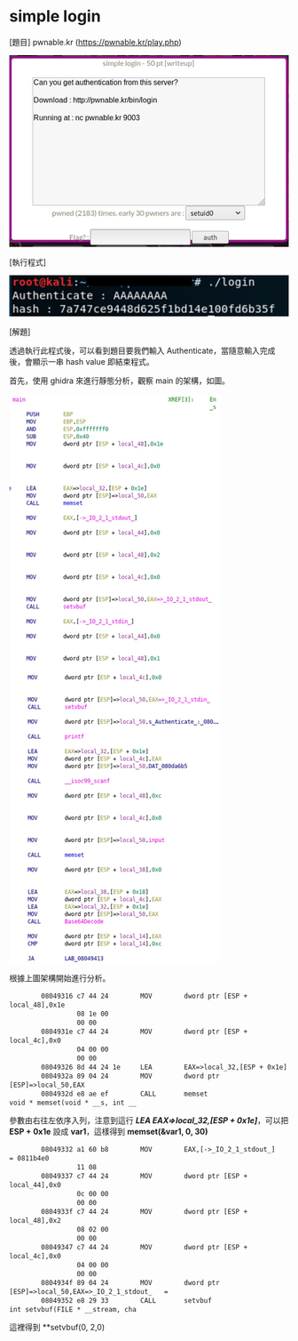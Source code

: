 # simple login

[題目] pwnable.kr (https://pwnable.kr/play.php)

![image](https://github.com/PenguinBear-cyber/The-Attack-and-Defense-of-Computer/blob/main/Practice/LAB4/image/simple%20login_topic.jpg)

[執行程式]

![image](https://github.com/PenguinBear-cyber/The-Attack-and-Defense-of-Computer/blob/main/Practice/LAB4/image/simple%20login_excute.jpg)

[解題]

透過執行此程式後，可以看到題目要我們輸入 Authenticate，當隨意輸入完成後，會顯示一串 hash value 即結束程式。

首先，使用 ghidra 來進行靜態分析，觀察 main 的架構，如圖。

![image](https://github.com/PenguinBear-cyber/The-Attack-and-Defense-of-Computer/blob/main/Practice/LAB4/image/simple%20login_main.jpg)

根據上圖架構開始進行分析。

```
        08049316 c7 44 24        MOV        dword ptr [ESP + local_48],0x1e
                 08 1e 00 
                 00 00
        0804931e c7 44 24        MOV        dword ptr [ESP + local_4c],0x0
                 04 00 00 
                 00 00
        08049326 8d 44 24 1e     LEA        EAX=>local_32,[ESP + 0x1e]
        0804932a 89 04 24        MOV        dword ptr [ESP]=>local_50,EAX
        0804932d e8 ae ef        CALL       memset                                           void * memset(void * __s, int __
```
參數由右往左依序入列，注意到這行 **_LEA  EAX=>local_32,[ESP + 0x1e]_**，可以把 **ESP + 0x1e** 設成 **var1**，這樣得到 **memset(&var1, 0, 30)**

```
        08049332 a1 60 b8        MOV        EAX,[->_IO_2_1_stdout_]                          = 0811b4e0
                 11 08
        08049337 c7 44 24        MOV        dword ptr [ESP + local_44],0x0
                 0c 00 00 
                 00 00
        0804933f c7 44 24        MOV        dword ptr [ESP + local_48],0x2
                 08 02 00 
                 00 00
        08049347 c7 44 24        MOV        dword ptr [ESP + local_4c],0x0
                 04 00 00 
                 00 00
        0804934f 89 04 24        MOV        dword ptr [ESP]=>local_50,EAX=>_IO_2_1_stdout_   = 
        08049352 e8 29 33        CALL       setvbuf                                          int setvbuf(FILE * __stream, cha
```
這裡得到 **setvbuf(0, 2,0)

